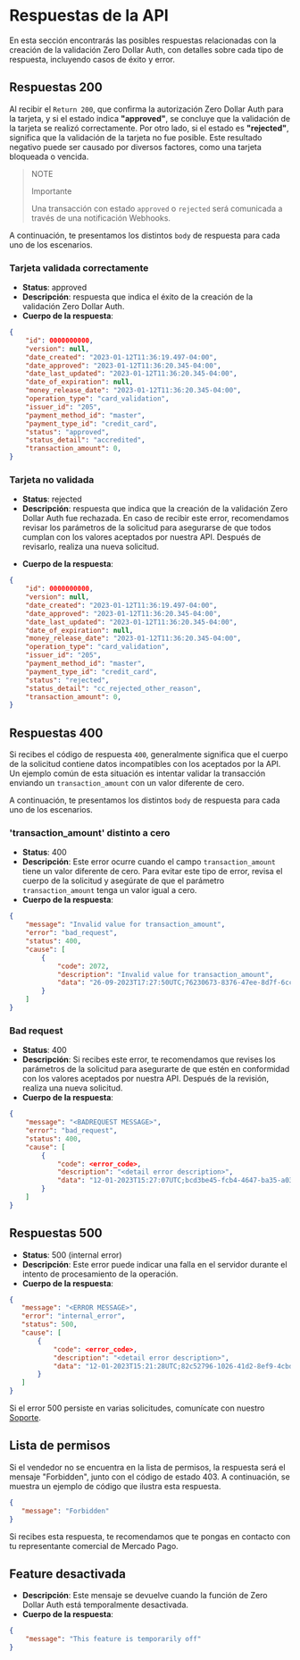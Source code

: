 # Respuestas de la API

En esta sección encontrarás las posibles respuestas relacionadas con la creación de la validación Zero Dollar Auth, con detalles sobre cada tipo de respuesta, incluyendo casos de éxito y error.


## Respuestas 200 

Al recibir el `Return 200`, que confirma la autorización Zero Dollar Auth para la tarjeta, y si el estado indica **"approved"**, se concluye que la validación de la tarjeta se realizó correctamente. Por otro lado, si el estado es **"rejected"**, significa que la validación de la tarjeta no fue posible. Este resultado negativo puede ser causado por diversos factores, como una tarjeta bloqueada o vencida.


> NOTE
>
> Importante
>
> Una transacción con estado `approved` o `rejected` será comunicada a través de una notificación Webhooks.

A continuación, te presentamos los distintos `body` de respuesta para cada uno de los escenarios.

### Tarjeta validada correctamente

- **Status**: approved
- **Descripción**: respuesta que indica el éxito de la creación de la validación Zero Dollar Auth.
- **Cuerpo de la respuesta**: 

```json
{
    "id": 0000000000,
    "version": null,
    "date_created": "2023-01-12T11:36:19.497-04:00",
    "date_approved": "2023-01-12T11:36:20.345-04:00",
    "date_last_updated": "2023-01-12T11:36:20.345-04:00",
    "date_of_expiration": null,
    "money_release_date": "2023-01-12T11:36:20.345-04:00",
    "operation_type": "card_validation",
    "issuer_id": "205",
    "payment_method_id": "master",
    "payment_type_id": "credit_card",
    "status": "approved",
    "status_detail": "accredited",
    "transaction_amount": 0,
}
```

### Tarjeta no validada

* **Status**: rejected
* **Descripción**: respuesta que indica que la creación de la validación Zero Dollar Auth fue rechazada. En caso de recibir este error, recomendamos revisar los parámetros de la solicitud para asegurarse de que todos cumplan con los valores aceptados por nuestra API. Después de revisarlo, realiza una nueva solicitud.
- **Cuerpo de la respuesta**: 

```json
{
    "id": 0000000000,
    "version": null,
    "date_created": "2023-01-12T11:36:19.497-04:00",
    "date_approved": "2023-01-12T11:36:20.345-04:00",
    "date_last_updated": "2023-01-12T11:36:20.345-04:00",
    "date_of_expiration": null,
    "money_release_date": "2023-01-12T11:36:20.345-04:00",
    "operation_type": "card_validation",
    "issuer_id": "205",
    "payment_method_id": "master",
    "payment_type_id": "credit_card",
    "status": "rejected",
    "status_detail": "cc_rejected_other_reason",
    "transaction_amount": 0,
}
```

## Respuestas 400

Si recibes el código de respuesta `400`, generalmente significa que el cuerpo de la solicitud contiene datos incompatibles con los aceptados por la API. Un ejemplo común de esta situación es intentar validar la transacción enviando un `transaction_amount` con un valor diferente de cero.

A continuación, te presentamos los distintos `body` de respuesta para cada uno de los escenarios.

### 'transaction_amount' distinto a cero

* **Status**: 400
* **Descripción**: Este error ocurre cuando el campo `transaction_amount` tiene un valor diferente de cero. Para evitar este tipo de error, revisa el cuerpo de la solicitud y asegúrate de que el parámetro `transaction_amount` tenga un valor igual a cero.
* **Cuerpo de la respuesta**:

```json
{
    "message": "Invalid value for transaction_amount",
    "error": "bad_request",
    "status": 400,
    "cause": [
        {
            "code": 2072,
            "description": "Invalid value for transaction_amount",
            "data": "26-09-2023T17:27:50UTC;76230673-8376-47ee-8d7f-6ccaacdb5b2a"
        }
    ]
}
```

### Bad request

* **Status**: 400
* **Descripción**: Si recibes este error, te recomendamos que revises los parámetros de la solicitud para asegurarte de que estén en conformidad con los valores aceptados por nuestra API. Después de la revisión, realiza una nueva solicitud.
* **Cuerpo de la respuesta**:

```json
{
    "message": "<BADREQUEST MESSAGE>",
    "error": "bad_request",
    "status": 400,
    "cause": [
        {
            "code": <error_code>,
            "description": "<detail error description>",
            "data": "12-01-2023T15:27:07UTC;bcd3be45-fcb4-4647-ba35-a0396cd71b90"
        }
    ]
}
```

## Respuestas 500

* **Status**: 500 (internal error)
* **Descripción**: Este error puede indicar una falla en el servidor durante el intento de procesamiento de la operación.
* **Cuerpo de la respuesta**:

```json
{
   "message": "<ERROR MESSAGE>",
   "error": "internal_error",
   "status": 500,
   "cause": [
       {
           "code": <error_code>,
           "description": "<detail error description>",
           "data": "12-01-2023T15:21:28UTC;82c52796-1026-41d2-8ef9-4cbda2d0db8d"
       }
   ]
}
```

Si el error 500 persiste en varias solicitudes, comunícate con nuestro [Soporte](/developers/es/support/center).

## Lista de permisos

Si el vendedor no se encuentra en la lista de permisos, la respuesta será el mensaje "Forbidden", junto con el código de estado 403. A continuación, se muestra un ejemplo de código que ilustra esta respuesta.

```json
{
   "message": "Forbidden"
}
```

Si recibes esta respuesta, te recomendamos que te pongas en contacto con tu representante comercial de Mercado Pago.

## Feature desactivada

* **Descripción**: Este mensaje se devuelve cuando la función de Zero Dollar Auth está temporalmente desactivada.
* **Cuerpo de la respuesta**:

```json
{
    "message": "This feature is temporarily off"
}
```

